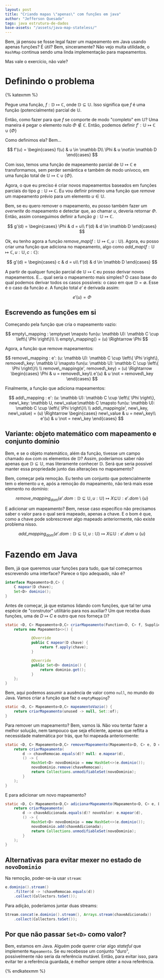```yaml
---
layout: post
title: "Criando mapas \"apenas\" com funções em java"
author: "Jefferson Quesado"
tags: java estrutura-de-dados
base-assets: "/assets/java-map-stateless/"
---
```


Bem, já pensou se fosse legal fazer um mapeamento em Java usando
apenas funções? É útil? Bem, sinceramente? Não vejo muita utilidade,
o `HashMap` continua sendo uma linda implementação para mapeamentos.

Mas vale o exercício, não vale?

# Definindo o problema

{% katexmm %}

Pegue uma função, $f: \mathbb D\mapsto \mathbb C$, onde
$\mathbb D \subseteq \mathbb U$. Isso significa que $f$ é
uma função (potencialmente) parcial de $\mathbb U$.

Então, como fazer para que $f$ se comporte de modo "completo"
em $\mathbb U$? Uma maneira é pegar o elemento nulo $\Phi \not\in \mathbb C$.
Então, podemos definir $f': \mathbb U \mapsto \mathbb C \cup \left\{ \Phi \right\}$

Como definimos ela? Bem...

$$
f'(u) =
    \begin{cases}
        f(u) & u \in \mathbb D\\
        \Phi & u \not\in \mathbb D
    \end{cases}
$$

Com isso, temos uma função de mapeamento parcial de $\mathbb U\mapsto \mathbb C$
e transformamos, sem perder semântica e também de modo unívoco, em uma função
total de $\mathbb U \mapsto \mathbb C \cup \left\{ \Phi\right\}$.

Agora, o que eu preciso é criar novos mapeamentos baseados em funções parciais
do tipo $g: \mathbb U \mapsto \mathbb C$. Eu vou definir primeiro uma função
que _remove_ um mapeamento prévio para um elemento $u \in \mathbb U$.

Bem, se eu quero remover o mapeamento, eu posso também fazer um _overwrite_
do mapeamento e detectar que, ao chamar $u$, deveria retornar $\Phi$. Então,
assim conseguimos definir a função $g: \mathbb U \mapsto \mathbb C$.

$$
g'(d) =
    \begin{cases}
        \Phi & d = u\\
        f'(d) & d \in \mathbb D
    \end{cases}
$$

Ok, eu tenho agora a função $remove\_map(f: \mathbb U \mapsto \mathbb C, u: \mathbb U)$. Agora, eu posso criar uma função que adiciona no mapeamento, algo como
$add\_map(f: \mathbb U \mapsto \mathbb C, u: \mathbb U, c: \mathbb C)$:

$$
g'(d) =
    \begin{cases}
        c & d = u\\
        f'(d) & d \in \mathbb D
    \end{cases}
$$

A partir de qualquer função parcial de $\mathbb U \mapsto \mathbb C$ eu posso derivar
novos mapeamentos. E... qual seria o mapeamento mais simples? O caso base
do qual podemos derivar todos os casos possíveis: o caso em que $\mathbb D = \emptyset$. Esse é o caso da funcão $e$. A função total $e'$ é derivada assim:

$$
e'(u) = \Phi
$$

## Escrevendo as funções em si

Começando pela função que cria o mapeamento vazio:

$$
empty\_mapping :
    \emptyset \mapsto
    fun(u: \mathbb U): \mathbb C  \cup \left\{ \Phi \right\}\\
\\
empty\_mapping() = (u) \Rightarrow \Phi
$$

Agora, a função que remove mapeamentos:

$$
remove\_mapping :
    e': (u: \mathbb U): \mathbb C  \cup \left\{ \Phi \right\},
    removed\_key: \mathbb U \mapsto
    fun(u: \mathbb U): \mathbb C  \cup \left\{ \Phi \right\}\\
\\
remove\_mapping(e', removed\_key) = (u) \Rightarrow
    \begin{cases}
        \Phi & u = removed\_key\\
        e'(u) & u \not = removed\_key
    \end{cases}
$$

Finalmente, a função que adiciona mapeamentos:

$$
add\_mapping :
    e': (u: \mathbb U): \mathbb C  \cup \left\{ \Phi \right\},
    new\_key: \mathbb U,
    new\_value:\mathbb C \mapsto
    fun(u: \mathbb U): \mathbb C  \cup \left\{ \Phi \right\}\\
\\
add\_mapping(e', new\_key, new\_value) = (u) \Rightarrow
    \begin{cases}
        new\_value & u = new\_key\\
        e'(u) & u \not = new\_key
    \end{cases}
$$

## Variante: objeto matemático com mapeamento e conjunto domínio

Bem, e se o objeto matemático, além da função, tivesse um campo
chamado `dom` com os elementos de $\mathbb D$? Assim, poderíamos
saber não apenas que $\mathbb D \subseteq \mathbb U$, mas
literamente conhecer $\mathbb D$. Será que seria possível manter essa
propriedade junto das alterações no mapeamento?

Bem, começar pela remoção. Eu tenho um conjunto que potencialmente tem
o elemento $u$ e, após a remoção do mapeamento, não terá mais esse
elemento no domínio:

$$
remove\_mapping_{dom}(e'.dom: \mathbb D \subseteq \mathbb U, u: \mathbb U)
    \mapsto X \mathbb \subseteq \mathbb U:
e'.dom \setminus \left\{ u \right\}
$$

E adicionar um mapeamento? Bem, nesse caso específico não precisamos
saber o valor para o qual será mapeado, apenas a chave. E o bom é que,
como a chave pode sobrescrever algo mapeado anteriormente, não existe
problema nisso.

$$
add\_mapping_{dom}(e'.dom: \mathbb D \subseteq \mathbb U, u: \mathbb U)
    \mapsto X \mathbb \subseteq \mathbb U:
e'.dom \cup \left\{ u \right\}
$$

# Fazendo em Java

Bem, já que queremos usar funções para tudo, que tal começarmos
escrevendo uma interface? Parece o tipo adequado, não é?

```java
interface Mapeamento<D,C> {
    C mapear(D chave);
    Set<D> dominio();
}
```

Antes de começar, já que estamos lidando com funções, que tal ter
uma espécie de "construtor" utilitário para nos auxiliar? Um que
receba duas funções, uma de $D\mapsto C$ e outro que nos forneça
$\mathbb D$?

```java
static <D, C> Mapeamento<D,C> criarMapeamento(Function<D, C> f, Supplier<Set<D>> dominio) {
    return new Mapeamento<>() {

            @Override
            public C mapear(D chave) {
                return f.apply(chave);
            }

            @Override
            public Set<D> dominio() {
                return dominio.get();
            }
    };
}
```

Bem, aqui podemos assumir a ausência de valor como `null`, no mundo
do Java. Vamos criar a função que faz o `emptyMapping`?

```java
static <D, C> Mapeamento<D,C> mapeamentoVazio() {
    return criarMapeamento(unused -> null, Set::of);
}
```

Para remover um mapeamento? Bem, vamos lá. Não vou tentar fazer a melhor solução, nem tampouco que seja eficiente, apenas que reflita a necessidade matemática
por trás, que foi mapeada anteriormente:

```java
static <D, C> Mapeamento<D,C> removerMapeamento(Mapeamento<D, C> e, D chaveRemocao) {
    return criarMapeamento(
        d -> chaveRemocao.equals(d)? null: e.mapear(d),
        () -> {
            HashSet<D> novoDominio = new HashSet<>(e.dominio());
            novoDominio.remove(chaveRemocao);
            return Collections.unmodifiableSet(novoDominio);
        }
    );
}
```

E para adicionar um novo mapeamento?

```java
static <D, C> Mapeamento<D,C> adicionarMapeamento(Mapeamento<D, C> e, D chaveAdicionada, C novoValor) {
    return criarMapeamento(
        d -> chaveAdicionada.equals(d)? novoValor: e.mapear(d),
        () -> {
            HashSet<D> novoDominio = new HashSet<>(e.dominio());
            novoDominio.add(chaveAdicionada);
            return Collections.unmodifiableSet(novoDominio);
        }
    );
}
```

## Alternativas para evitar mexer no estado de `novoDominio`
Na remoção, poder-se-ia usar `stream`:

```java
e.dominio().stream()
    .filter(d -> !chaveRemocao.equals(d))
    .collect(Collectors.toSet());
```

Para adição, poderíamos juntar duas streams:

```java
Stream.concat(e.dominio().stream(), Arrays.stream(chaveAdicionada))
    .collect(Collectors.toSet());
```

## Por que não passar `Set<D>` como valor?

Bem, estamos em Java. Alguém pode querer criar algo _stateful_
que implemente `Mapeamento`. Se eu recebesse um conjunto "duro",
possivelmente não seria da referência mutável. Então, para evitar
isso, para evitar ter a referência guardada, é melhor sempre
obter a nova referência.

{% endkatexmm %}